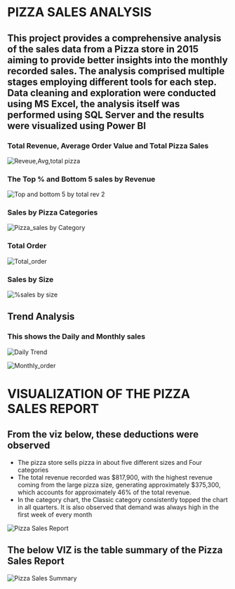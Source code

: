 # PIZZA SALES ANALYSIS

## This project provides a comprehensive analysis of the sales data from a Pizza store in 2015 aiming to provide better insights into the monthly recorded sales. The analysis comprised multiple stages employing different tools for each step. Data cleaning and exploration were conducted using MS Excel, the analysis itself was performed using SQL Server and the results were visualized using Power BI

### Total Revenue, Average Order Value and Total Pizza Sales
![Reveue,Avg,total pizza](https://github.com/Remilekunolamide/SQLPROJECTS/assets/134251336/8a158d40-e32d-499c-a5ea-badd00112276)

### The Top % and Bottom 5 sales by Revenue
![Top and bottom 5 by total rev 2](https://github.com/Remilekunolamide/SQLPROJECTS/assets/134251336/2ecfb6c1-198f-4aea-896f-acd842ddd495)

### Sales by Pizza Categories
![Pizza_sales by Category](https://github.com/Remilekunolamide/SQLPROJECTS/assets/134251336/aff4f136-a998-42c5-88dc-beac29e0496c)

### Total Order
![Total_order](https://github.com/Remilekunolamide/SQLPROJECTS/assets/134251336/fd5ab082-f418-455b-828d-636d73ebe280)

### Sales by Size
![%sales by size](https://github.com/Remilekunolamide/SQLPROJECTS/assets/134251336/891bdd23-77fc-4309-9d55-7d565a96f802)

## Trend Analysis
### This shows the Daily and Monthly sales
![Daily Trend](https://github.com/Remilekunolamide/SQLPROJECTS/assets/134251336/658a083f-da59-413a-8798-b2d323739ad9)

![Monthly_order](https://github.com/Remilekunolamide/SQLPROJECTS/assets/134251336/dbe3665e-aca8-424d-9a8e-8c223adaf24a)

# VISUALIZATION OF THE PIZZA SALES REPORT

## From the viz below, these deductions were observed

- The pizza store sells pizza in about five different sizes and Four categories
- The total revenue recorded was $817,900, with the highest revenue coming from the large pizza size, generating approximately $375,300, which accounts for approximately 46% of the total revenue. 
- In the category chart, the Classic category consistently topped the chart in all quarters. It is also observed that demand was always high in the first week of every month

![Pizza Sales Report](https://github.com/Remilekunolamide/SQLPROJECTS/assets/134251336/00879585-ce6d-4a4b-b02d-3edd5c7b5658)

## The below VIZ is the table summary of the Pizza Sales Report
![Pizza Sales Summary](https://github.com/Remilekunolamide/SQLPROJECTS/assets/134251336/d5e7cabc-7d3e-4bf6-8aa8-4f2d3f9fcfc0)

